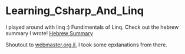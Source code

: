 # Learning_Csharp_And_Linq
I played around with linq :)
Fundimentals of Linq. Check out the hebrew summary I wrote!
<a href="https://github.com/michael-lemberger/Learning_Csharp_And_Linq/blob/master/%D7%A1%D7%99%D7%9B%D7%95%D7%9D%20%D7%A9%D7%A4%D7%AA%20c%23.pdf">Hebrew Summary</a>

Shoutout to <a href="webmaster.org.il">webmaster.org.il</a>, I took some epxlanations from there.
